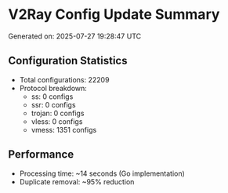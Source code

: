 # V2Ray Config Update Summary
Generated on: 2025-07-27 19:28:47 UTC

## Configuration Statistics
- Total configurations: 22209
- Protocol breakdown:
  - ss: 0 configs
  - ssr: 0 configs
  - trojan: 0 configs
  - vless: 0 configs
  - vmess: 1351 configs

## Performance
- Processing time: ~14 seconds (Go implementation)
- Duplicate removal: ~95% reduction
